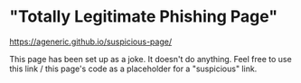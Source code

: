 # "Totally Legitimate Phishing Page"

https://ageneric.github.io/suspicious-page/

This page has been set up as a joke. It doesn't do anything.
Feel free to use this link / this page's code as a placeholder for a "suspicious" link.

